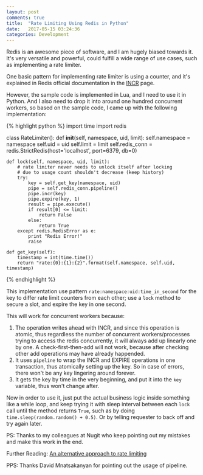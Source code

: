 ```yaml
---
layout: post
comments: true
title:  "Rate Limiting Using Redis in Python"
date:   2017-05-15 03:24:36
categories: Development
---
```


Redis is an awesome piece of software, and I am hugely biased towards it. It's very versatile and powerful, could fulfill a wide range of use cases, such as implementing a rate limiter.

One basic pattern for implementing rate limiter is using a counter, and it's explained in Redis official documentation in the [INCR](https://redis.io/commands/incr#pattern-rate-limiter) page.

However, the sample code is implemented in Lua, and I need to use it in Python. And I also  need to drop it into around one hundred concurrent workers, so based on the sample code, I came up with the following implementation:

{% highlight python %}
import time
import redis

class RateLimiter():
    def __init__(self, namespace, uid, limit):
        self.namespace = namespace
        self.uid = uid
        self.limit = limit
        self.redis_conn = redis.StrictRedis(host='localhost', port=6379, db=0)

    def lock(self, namespace, uid, limit):
        # rate limiter never needs to unlock itself after locking
        # due to usage count shouldn't decrease (keep history)
        try:
            key = self.get_key(namespace, uid)
            pipe = self.redis_conn.pipeline()
            pipe.incr(key)
            pipe.expire(key, 1)
            result = pipe.execute()
            if result[0] <= limit:
                return False
            else:
                return True
        except redis.RedisError as e:
            print "Redis Error!" 
            raise

    def get_key(self):
        timestamp = int(time.time())
        return "rate:{0}:{1}:{2}".format(self.namespace, self.uid, timestamp)
{% endhighlight %}

This implementation use pattern `rate:namespace:uid:time_in_second` for the key to differ rate limit counters from each other; use a `lock` method to secure a slot, and expire the key in one second.

This will work for concurrent workers because:

1.  The operation writes ahead with INCR, and since this operation is atomic, thus regardless the number of concurrent workers/processes trying to access the redis concurrently, it will always add up linearly one by one. A check-first-then-add will not work, because after checking other add operations may have already happended.
2. It uses `pipeline` to wrap the INCR and EXPIRE operations in one transaction, thus atomically setting up the key. So in case of errors, there won't be any key lingering around forever.
3. It gets the key by time in the very beginning, and put it into the `key` variable, thus won't change after.

Now in order to use it, just put the actual business logic inside something like a while loop, and keep trying it with sleep interval between each `lock` call until the method returns `True`, such as by doing `time.sleep(random.random() + 0.5)`. Or by telling requester to back off and try again later.

PS: Thanks to my colleagues at Nugit who keep pointing out my mistakes and make this work in the end.

Further Reading: [An alternative approach to rate limiting](https://blog.figma.com/an-alternative-approach-to-rate-limiting-f8a06cf7c94c)

PPS: Thanks David Mnatsakanyan for pointing out the usage of pipeline.
